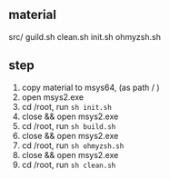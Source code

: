 ## material

src/
guild.sh
clean.sh
init.sh
ohmyzsh.sh


## step
1. copy material to msys64, (as path / )
2. open msys2.exe
3. cd /root, run `sh init.sh`
4. close && open msys2.exe
5. cd /root, run `sh build.sh`
6. close && open msys2.exe
7. cd /root, run `sh ohmyzsh.sh`
8. close && open msys2.exe
9. cd /root, run `sh clean.sh`
